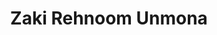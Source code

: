 ---
order: 36

title: "Zaki Rehnoom Unmona"

draft: false

bg_image: "images/backgrounds/page-title.jpg"

image: "images/executives/zaki-rehnoom.png"

designation: "Executive"

contact:
  # contact item loop
  - name : "zakirehnoom9402@gmail.com"
    icon : "ti-email" # icon pack : https://themify.me/themify-icons
    link : "mailto:zakirehnoom9402@gmail.com"

  # contact item loop
  - name : "Zaki Rehnoom Unmona"
    icon : "ti-facebook" # icon pack : https://themify.me/themify-icons
    link : "#"

  # contact item loop
  - name : "IEEE ID: "
    icon : "ti-world" # icon pack : https://themify.me/themify-icons
    link : "#"

# type
type: "executives"
---